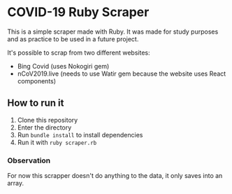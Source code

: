 # COVID-19 Ruby Scraper

This is a simple scraper made with Ruby. It was made for study purposes and as practice to be used in a future project.

It's possible to scrap from two different websites:
* Bing Covid (uses Nokogiri gem)
* nCoV2019.live (needs to use Watir gem because the website uses React components)

## How to run it

1. Clone this repository
2. Enter the directory
3. Run `bundle install` to install dependencies
4. Run it with `ruby scraper.rb` 

### Observation

For now this scrapper doesn't do anything to the data, it only saves into an array.